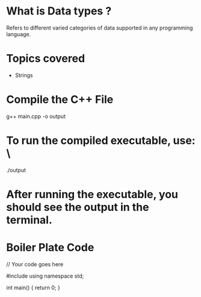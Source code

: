 # What is Data types ?
Refers to different varied categories of data supported in any programming language.

# Topics covered
<ul>
<li>    Strings
</ul>

# Compile the C++ File
g++ main.cpp -o output

# To run the compiled executable, use: \
./output

# After running the executable, you should see the output in the terminal.

# Boiler Plate Code

// Your code goes here

#include <iostream>
using namespace std;


int main() {
    return 0;
}
